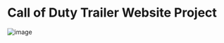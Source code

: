﻿# Call of Duty Trailer Website Project

![image](https://user-images.githubusercontent.com/94992378/172302063-34790aab-73a8-440a-8d83-7dfeef7a2ad2.png)

